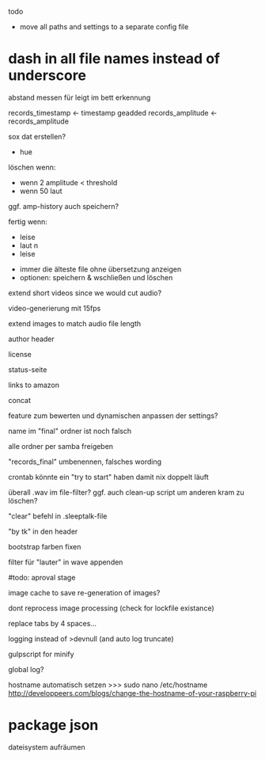 todo


* move all paths and settings to a separate config file

# dash in all file names instead of underscore
abstand messen für leigt im bett erkennung


records_timestamp  <- timestamp geadded
records_amplitude  <- records_amplitude

sox dat erstellen?

- hue

löschen wenn:

- wenn 2 amplitude < threshold
- wenn 50 laut

ggf. amp-history auch speichern?

fertig wenn:

- leise
- laut n
- leise



* immer die älteste file ohne übersetzung anzeigen
* optionen: speichern & wschließen und löschen




extend short videos since we would cut audio?


video-generierung mit 15fps

extend images to match audio file length

author header

license

status-seite

links to amazon

concat

feature zum bewerten und dynamischen anpassen der settings?

name im "final" ordner ist noch falsch

alle ordner per samba freigeben

"records_final" umbenennen, falsches wording

crontab könnte ein "try to start" haben damit nix doppelt läuft

überall .wav im file-filter? ggf. auch clean-up script um anderen kram zu löschen?

"clear" befehl in .sleeptalk-file

"by tk" in den header

bootstrap farben fixen

filter für "lauter" in wave appenden

#todo: aproval stage

image cache to save re-generation of images?

dont reprocess image processing (check for lockfile existance)

replace tabs by 4 spaces...

logging instead of  >devnull (and auto log truncate)

gulpscript for minify

global log?

hostname automatisch setzen >>> sudo nano /etc/hostname http://developpeers.com/blogs/change-the-hostname-of-your-raspberry-pi

# package json

dateisystem aufräumen